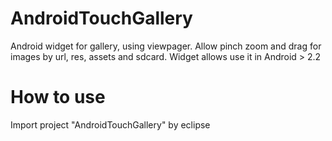 AndroidTouchGallery
===================

Android widget for gallery, using viewpager. Allow pinch zoom and drag for images by url, res, assets and sdcard.
Widget allows use it in Android > 2.2


How to use
===================
Import project "AndroidTouchGallery" by eclipse